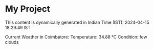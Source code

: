 # My Project

This content is dynamically generated in Indian Time (IST): 2024-04-15 18:29:49 IST


Current Weather in Coimbatore:
Temperature: 34.88 °C
Condition: few clouds
